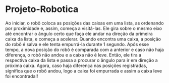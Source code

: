 # Projeto-Robotica
Ao iniciar, o robô coloca as posições das caixas em uma lista, as ordenando por proximidade e, assim, começa a visitá-las. Ele gira sobre o mesmo eixo até encontrar o ângulo certo que faça ele andar na direção da primeira caixa da lista, e começa a acelerar. Quando encontra uma caixa, a posição do robô é salva e ele tenta empurrá-la durante 1 segundo. Após esse tempo, a nova posição do robô é comparada com a anterior e caso não haja diferença, o robô não andou e a caixa não é leve. Então, ele tira a respectiva caixa da lista e passa a procurar o ângulo para ir em direção a próxima caixa. Agora, caso haja diferença nas posições registradas, significa que o robô andou, logo a caixa foi empurrada e assim a caixa leve foi encontrada!!











